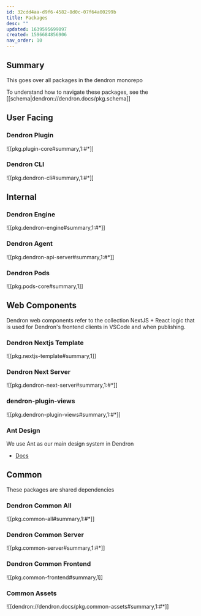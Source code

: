```yaml
---
id: 32cdd4aa-d9f6-4582-8d0c-07f64a00299b
title: Packages
desc: ""
updated: 1639595699097
created: 1596684856906
nav_order: 10
---
```


## Summary

This goes over all packages in the dendron monorepo

To understand how to navigate these packages, see the [[schema|dendron://dendron.docs/pkg.schema]]

## User Facing

### Dendron Plugin

![[pkg.plugin-core#summary,1:#*]]

### Dendron CLI

![[pkg.dendron-cli#summary,1:#*]]

## Internal

### Dendron Engine

![[pkg.dendron-engine#summary,1:#*]]

### Dendron Agent

![[pkg.dendron-api-server#summary,1:#*]]

### Dendron Pods

![[pkg.pods-core#summary,1]]

## Web Components

Dendron web components refer to the collection NextJS + React logic that is used for Dendron's frontend clients in VSCode and when publishing.

### Dendron Nextjs Template

![[pkg.nextjs-template#summary,1]]

### Dendron Next Server

![[pkg.dendron-next-server#summary,1:#*]]

### dendron-plugin-views

![[pkg.dendron-plugin-views#summary,1:#*]]

### Ant Design

We use Ant as our main design system in Dendron

- [Docs](https://ant.design/components/overview/)

## Common

These packages are shared dependencies

### Dendron Common All

![[pkg.common-all#summary,1:#*]]

### Dendron Common Server

![[pkg.common-server#summary,1:#*]]

### Dendron Common Frontend

![[pkg.common-frontend#summary,1]]

### Common Assets

![[dendron://dendron.docs/pkg.common-assets#summary,1:#*]]

<!-- ## Thematic
Some Logic is split across multiple packages. The following splits out logic by theme instead of physical package

### Markdown
![[pkg.dendron-markdown#summary,1:#*]] -->
